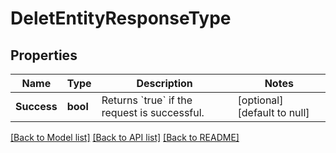 # DeletEntityResponseType

## Properties
Name | Type | Description | Notes
------------ | ------------- | ------------- | -------------
**Success** | **bool** | Returns &#x60;true&#x60; if the request is successful. | [optional] [default to null]

[[Back to Model list]](../README.md#documentation-for-models) [[Back to API list]](../README.md#documentation-for-api-endpoints) [[Back to README]](../README.md)


